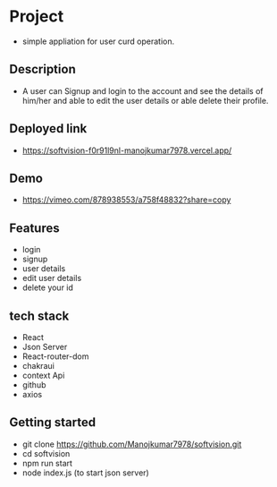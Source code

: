 # Project
- simple appliation for user curd operation.

## Description
- A user can Signup and login to the account and see the details of him/her and able to edit the user details or able delete their profile.

## Deployed link
- https://softvision-f0r91l9nl-manojkumar7978.vercel.app/

## Demo
- https://vimeo.com/878938553/a758f48832?share=copy

## Features

- login
- signup
- user details
- edit user details
- delete your id

## tech stack
- React
- Json Server
- React-router-dom
- chakraui
- context Api
- github
- axios

## Getting started
- git clone https://github.com/Manojkumar7978/softvision.git
- cd softvision
- npm run start
- node index.js (to start json server)
